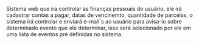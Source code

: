 Sistema web que ira controlar as finanças pessoais do usuário, ele irá cadastrar contas a pagar, datas de vencinemto, quantidade de parcelas, o sistema irá controlar e enviará e-mail´s ao usuário para avisa-lo sobre determinado evento que ele determinar, isso será selecionado por ele em uma lista de eventos pré definidas no sistema.